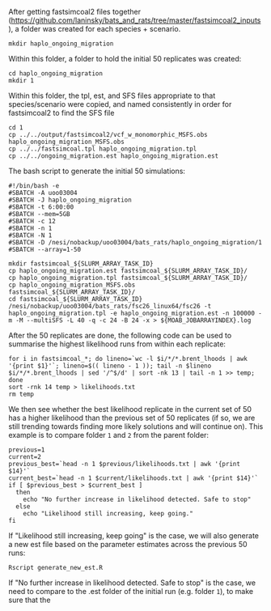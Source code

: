 After getting fastsimcoal2 files together (https://github.com/laninsky/bats_and_rats/tree/master/fastsimcoal2_inputs), a folder was created for each species + scenario.
```
mkdir haplo_ongoing_migration
```
Within this folder, a folder to hold the initial 50 replicates was created:
```
cd haplo_ongoing_migration
mkdir 1
```
Within this folder, the tpl, est, and SFS files appropriate to that species/scenario were copied, and named consistently in order for fastsimcoal2 to find the SFS file
```
cd 1
cp ../../output/fastsimcoal2/vcf_w_monomorphic_MSFS.obs haplo_ongoing_migration_MSFS.obs
cp ../../fastsimcoal.tpl haplo_ongoing_migration.tpl
cp ../../ongoing_migration.est haplo_ongoing_migration.est
```
The bash script to generate the initial 50 simulations:
```
#!/bin/bash -e
#SBATCH -A uoo03004
#SBATCH -J haplo_ongoing_migration
#SBATCH -t 6:00:00
#SBATCH --mem=5GB
#SBATCH -c 12
#SBATCH -n 1
#SBATCH -N 1
#SBATCH -D /nesi/nobackup/uoo03004/bats_rats/haplo_ongoing_migration/1
#SBATCH --array=1-50

mkdir fastsimcoal_${SLURM_ARRAY_TASK_ID}
cp haplo_ongoing_migration.est fastsimcoal_${SLURM_ARRAY_TASK_ID}/
cp haplo_ongoing_migration.tpl fastsimcoal_${SLURM_ARRAY_TASK_ID}/
cp haplo_ongoing_migration_MSFS.obs fastsimcoal_${SLURM_ARRAY_TASK_ID}/
cd fastsimcoal_${SLURM_ARRAY_TASK_ID}
/nesi/nobackup/uoo03004/bats_rats/fsc26_linux64/fsc26 -t haplo_ongoing_migration.tpl -e haplo_ongoing_migration.est -n 100000 -m -M --multiSFS -L 40 -q -c 24 -B 24 -x > ${MOAB_JOBARRAYINDEX}.log
```
After the 50 replicates are done, the following code can be used to summarise the highest likelihood runs from within each replicate:
```
for i in fastsimcoal_*; do lineno=`wc -l $i/*/*.brent_lhoods | awk '{print $1}'`; lineno=$(( lineno - 1 )); tail -n $lineno $i/*/*.brent_lhoods | sed '/^$/d' | sort -nk 13 | tail -n 1 >> temp; done
sort -rnk 14 temp > likelihoods.txt
rm temp
```
We then see whether the best likelihood replicate in the current set of 50 has a higher likelihood than the previous set of 50 replicates (if so, we are still trending towards finding more likely solutions and will continue on). This example is to compare folder `1` and `2` from the parent folder:
```
previous=1
current=2
previous_best=`head -n 1 $previous/likelihoods.txt | awk '{print $14}'`
current_best=`head -n 1 $current/likelihoods.txt | awk '{print $14}'`
if [ $previous_best > $current_best ]
  then
    echo "No further increase in likelihood detected. Safe to stop"
  else   
    echo "Likelihood still increasing, keep going."
fi
```
If "Likelihood still increasing, keep going" is the case, we will also generate a new est file based on the parameter estimates across the previous 50 runs:
```
Rscript generate_new_est.R
```
If "No further increase in likelihood detected. Safe to stop" is the case, we need to compare to the .est folder of the initial run (e.g. folder `1`), to make sure that the 

